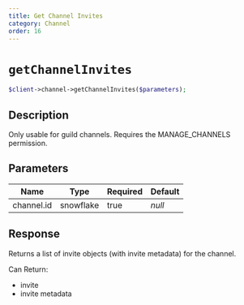 ```yaml
---
title: Get Channel Invites
category: Channel
order: 16
---
```


# `getChannelInvites`

```php
$client->channel->getChannelInvites($parameters);
```

## Description

Only usable for guild channels. Requires the MANAGE_CHANNELS permission.

## Parameters


Name | Type | Required | Default
--- | --- | --- | ---
channel.id | snowflake | true | *null*

## Response

Returns a list of invite objects (with invite metadata) for the channel.

Can Return:

* invite
* invite metadata
